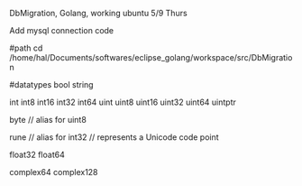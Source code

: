 DbMigration, Golang, working ubuntu
5/9 Thurs

Add mysql connection code

#path
cd /home/hal/Documents/softwares/eclipse_golang/workspace/src/DbMigration


#datatypes
bool
string

int  int8  int16  int32  int64
uint uint8 uint16 uint32 uint64 uintptr

byte // alias for uint8

rune // alias for int32
     // represents a Unicode code point

float32 float64

complex64 complex128